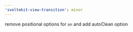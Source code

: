 ```yaml
---
'sveltekit-view-transition': minor
---
```


remove positional options for `on` and add autoClean option
